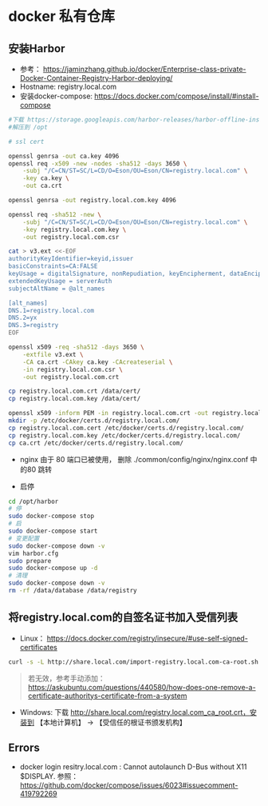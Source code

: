 # docker 私有仓库

## 安装Harbor

* 参考： https://jaminzhang.github.io/docker/Enterprise-class-private-Docker-Container-Registry-Harbor-deploying/
* Hostname: registry.local.com
* 安装docker-compose: https://docs.docker.com/compose/install/#install-compose
```bash
#下载 https://storage.googleapis.com/harbor-releases/harbor-offline-installer-v1.5.4.tgz
#解压到 /opt

# ssl cert

openssl genrsa -out ca.key 4096
openssl req -x509 -new -nodes -sha512 -days 3650 \
    -subj "/C=CN/ST=SC/L=CD/O=Eson/OU=Eson/CN=registry.local.com" \
    -key ca.key \
    -out ca.crt

openssl genrsa -out registry.local.com.key 4096

openssl req -sha512 -new \
    -subj "/C=CN/ST=SC/L=CD/O=Eson/OU=Eson/CN=registry.local.com" \
    -key registry.local.com.key \
    -out registry.local.com.csr 

cat > v3.ext <<-EOF
authorityKeyIdentifier=keyid,issuer
basicConstraints=CA:FALSE
keyUsage = digitalSignature, nonRepudiation, keyEncipherment, dataEncipherment
extendedKeyUsage = serverAuth 
subjectAltName = @alt_names

[alt_names]
DNS.1=registry.local.com
DNS.2=yx
DNS.3=registry
EOF

openssl x509 -req -sha512 -days 3650 \
    -extfile v3.ext \
    -CA ca.crt -CAkey ca.key -CAcreateserial \
    -in registry.local.com.csr \
    -out registry.local.com.crt

cp registry.local.com.crt /data/cert/
cp registry.local.com.key /data/cert/     

openssl x509 -inform PEM -in registry.local.com.crt -out registry.local.com.cert
mkdir -p /etc/docker/certs.d/registry.local.com/
cp registry.local.com.cert /etc/docker/certs.d/registry.local.com/
cp registry.local.com.key /etc/docker/certs.d/registry.local.com/
cp ca.crt /etc/docker/certs.d/registry.local.com/

```

* nginx
由于 80 端口已被使用， 删除 ./common/config/nginx/nginx.conf 中的80 跳转

* 启停

``` bash
cd /opt/harbor
# 停
sudo docker-compose stop
# 启
sudo docker-compose start
# 变更配置
sudo docker-compose down -v
vim harbor.cfg
sudo prepare
sudo docker-compose up -d
# 清理
sudo docker-compose down -v
rm -rf /data/database /data/registry
```

## 将registry.local.com的自签名证书加入受信列表

* Linux： https://docs.docker.com/registry/insecure/#use-self-signed-certificates

``` bash
curl -s -L http://share.local.com/import-registry.local.com-ca-root.sh | bash
```

> 若无效，参考手动添加：https://askubuntu.com/questions/440580/how-does-one-remove-a-certificate-authoritys-certificate-from-a-system

* Windows: 下载 http://share.local.com/registry.local.com_ca_root.crt，安装到 【本地计算机】 -> 【受信任的根证书颁发机构】


## Errors

* docker login resitry.local.com : Cannot autolaunch D-Bus without X11 $DISPLAY. 参照： https://github.com/docker/compose/issues/6023#issuecomment-419792269

``` bash

```